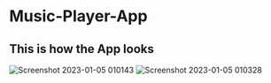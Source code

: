 # Music-Player-App

## This is how the App looks
![Screenshot 2023-01-05 010143](https://user-images.githubusercontent.com/109919457/210635080-eeeb7c14-bade-4052-bbe4-da49eabe2c4a.png)
![Screenshot 2023-01-05 010328](https://user-images.githubusercontent.com/109919457/210635089-46f40cd3-21ec-47cf-a4f4-eda7ae6afcef.png)
